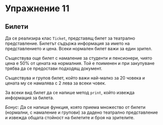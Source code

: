 Упражнение 11
=============

Билети
------
Да се реализира клас `Ticket`, представящ билет за театрално представление.
Билетът съдържа информация за името на представлението и цена.
Всеки нормален билет важи за един зрител.

Съществува още билет с намаление за студенти и пенсионери,
чиято цена е 50% от цената на нормалния. Той е поименен и при закупуване трябва
да се предостави подходящ документ.

Съществува и групов билет, който важи най-малко за 20 човека
и цената му се намалява с 2 лева за всеки човек.

За всеки вид билет да се напише метод `print`, който извежда информация за
билета.

*Бонус*: Да се напише функция, която приема множество от билети
(нормални, с намаление и групови) за дадено театрално представление
и извежда общата стойност на билетите и броя на зрителите.
